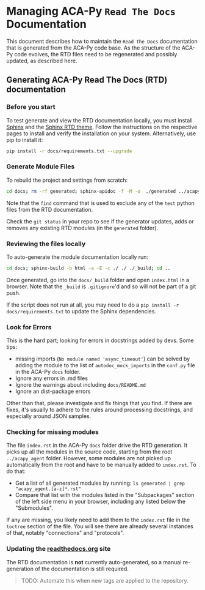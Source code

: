# Managing ACA-Py `Read The Docs` Documentation

This document describes how to maintain the `Read The Docs` documentation that
is generated from the ACA-Py code base. As the structure of the ACA-Py code
evolves, the RTD files need to be regenerated and possibly updated, as described here.

## Generating ACA-Py Read The Docs (RTD) documentation

### Before you start

To test generate and view the RTD documentation locally, you must install [Sphinx](https://www.sphinx-doc.org/en/master/) and the
[Sphinx RTD theme](https://pypi.org/project/sphinx-rtd-theme/). Follow the instructions on the respective pages to install
and verify the installation on your system. Alternatively, use pip to install it:

``` bash
pip install -r docs/requirements.txt --upgrade
```

### Generate Module Files

To rebuild the project and settings from scratch:

``` bash
cd docs; rm -rf generated; sphinx-apidoc -f -M -o  ./generated ../acapy_agent/ $(find ../acapy_agent/ -name '*tests*'); cd ..
```

Note that the `find` command that is used to exclude any of the `test` python files from the RTD documentation.

Check the `git status` in your repo to see if the generator updates, adds or removes any existing RTD modules (in the `generated` folder).

### Reviewing the files locally

To auto-generate the module documentation locally run:

``` bash
cd docs; sphinx-build -b html -a -E -c ./ ./ ./_build; cd ..
```

Once generated, go into the `docs/_build` folder and open `index.html` in a browser. Note that the `_build` is
`.gitignore`'d and so will not be part of a git push.

If the script does not run at all, you may need to do a `pip install -r
docs/requirements.txt` to update the Sphinx dependencies.

### Look for Errors

This is the hard part; looking for errors in docstrings added by devs. Some tips:

- missing imports (`No module named 'async_timeout'`) can be solved by adding the module to the
list of `autodoc_mock_imports` in the `conf.py` file in the ACA-Py `docs` folder.
- Ignore any errors in .md files
- Ignore the warnings about including `docs/README.md`
- Ignore an dist-package errors

Other than that, please investigate and fix things that you find. If there are fixes, it's usually
to adhere to the rules around processing docstrings, and especially around JSON samples.

### Checking for missing modules

The file `index.rst` in the ACA-Py `docs` folder drive the RTD generation. It picks up all the modules
in the source code, starting from the root `../acapy_agent` folder. However, some modules
are not picked up automatically from the root and have to be manually added to `index.rst`. To do that:

- Get a list of all generated modules by running: `ls generated | grep "acapy_agent.[a-z]*.rst"`
- Compare that list with the modules listed in the "Subpackages" section of the left side menu in your browser, including any listed below the "Submodules".

If any are missing, you likely need to add them to the `index.rst` file in the `toctree` section of the file.
You will see there are already several instances of that, notably "connections" and "protocols".

### Updating the [readthedocs.org](https://readthedocs.org) site

The RTD documentation is **not** currently auto-generated, so a manual re-generation of the documentation
is still required.

> TODO: Automate this when new tags are applied to the repository.
